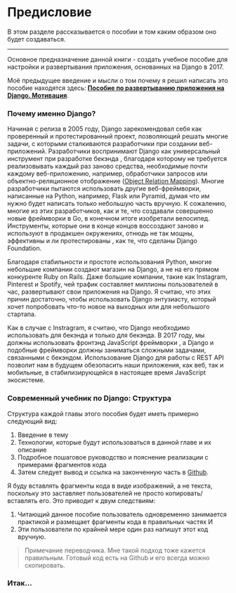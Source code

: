 # Предисловие

В этом разделе рассказывается о пособии и том каким образом оно будет создаваться.

---

Основное предназначение данной книги - создать учебное пособие для настройки и развертывания приложения, основанных на Django в 2017.

Моё предыдущее введение и мысли о том почему я решил написать это пособие находятся здесь: [**Пособие по развертыванию приложения на Django. Мотивация**](/chapter1.md).

### Почему именно Django?

Начиная с релиза в 2005 году, Django зарекомендовал себя как проверенный и протестированный проект, позволяющий решать многие задачи, с которыми сталкиваются разработчики при создании веб-приложений. Разработчики воспринимают Django как универсальный инструмент при разработке бекэнда , благодаря которому не требуется реализовывать каждый раз заново средства, необходимые почти каждому веб-приложению, например, обработчики запросов или объектно-реляционное отображение \([Object Relation Mapping](https://ru.wikipedia.org/wiki/ORM)\). Многие разработчики пытаются использовать другие веб-фреймворки, написанные на Python, например, Flask или Pyramid, думая что им нужно будет написать только небольшую часть вручную. К сожалению, многие из этих разработчиков, как и те, что создавали совершенно новые фреймворки в Go, в конечном итоге изобретали велосипед. Инструменты, которые они в конце концов воссоздают заново и используют в продакшен окружениях, отнюдь не так мощны, эффективны и ли протестированы , как те, что сделаны Django Foundation.

Благодаря стабильности и простоте использования Python, многие небольшие компании создают магазин на Django, а не на его прямом конкуренте Ruby on Rails. Даже большие компании, такие как Instagram, Pinterest и Spotify, чей трафик составляет миллионы пользователей в час, развертывают свои приложения на Django. Я считаю, что этих причин достаточно, чтобы использовать Django энтузиасту, который хочет попробовать что-то новое на выходных или для небольшого стартапа.

Как в случае с Instragram, я считаю, что Django необходимо использовать для бекэнда и только для бекэнда. В 2017 году,  мы должны использовать фронтэнд JavaScript фреймворки , а Django и подобные фреймворки должны заниматься сложными задачами, связанными с бекэндом. Использование Django для работы с REST API позволит нам в будущем обезопасить наши приложения, как веб, так и мобильные, в стабилизирующейся в настоящее время JavaScript экосистеме.

### Современный учебник по Django: Структура

Структура каждой главы этого пособия будет иметь примерно следующий вид:

1. Введение в тему
2. Технологии, которые будут использоваться в данной главе и их описание
3. Подробное пошаговое руководство и пояснение реализации с примерами фрагментов кода
4. Затем следует вывод и ссылка на законченную часть в [Github](https://github.com/djstein/modern-django/).

Я буду вставлять фрагменты кода в виде изображений, а не текста, поскольку это заставляет пользователей не просто копировать/вставлять его. Это приводит к двум следствиям:

1. Читающий данное пособие пользователь одновременно занимается практикой и размещает фрагменты кода в правильных частях И
2. Эти пользователи по крайней мере один раз напишут этот код вручную.

> Примечание переводчика. Мне такой подход тоже кажется правильным. Готовый код есть на Github и его всегда можно скопировать.

### Итак...





